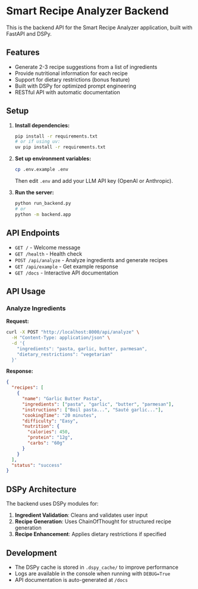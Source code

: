 # Smart Recipe Analyzer Backend

This is the backend API for the Smart Recipe Analyzer application, built with FastAPI and DSPy.

## Features

- Generate 2-3 recipe suggestions from a list of ingredients
- Provide nutritional information for each recipe
- Support for dietary restrictions (bonus feature)
- Built with DSPy for optimized prompt engineering
- RESTful API with automatic documentation

## Setup

1. **Install dependencies:**
   ```bash
   pip install -r requirements.txt
   # or if using uv:
   uv pip install -r requirements.txt
   ```

2. **Set up environment variables:**
   ```bash
   cp .env.example .env
   ```
   Then edit `.env` and add your LLM API key (OpenAI or Anthropic).

3. **Run the server:**
   ```bash
   python run_backend.py
   # or
   python -m backend.app
   ```

## API Endpoints

- `GET /` - Welcome message
- `GET /health` - Health check
- `POST /api/analyze` - Analyze ingredients and generate recipes
- `GET /api/example` - Get example response
- `GET /docs` - Interactive API documentation

## API Usage

### Analyze Ingredients

**Request:**
```bash
curl -X POST "http://localhost:8000/api/analyze" \
  -H "Content-Type: application/json" \
  -d '{
    "ingredients": "pasta, garlic, butter, parmesan",
    "dietary_restrictions": "vegetarian"
  }'
```

**Response:**
```json
{
  "recipes": [
    {
      "name": "Garlic Butter Pasta",
      "ingredients": ["pasta", "garlic", "butter", "parmesan"],
      "instructions": ["Boil pasta...", "Sauté garlic..."],
      "cookingTime": "20 minutes",
      "difficulty": "Easy",
      "nutrition": {
        "calories": 450,
        "protein": "12g",
        "carbs": "60g"
      }
    }
  ],
  "status": "success"
}
```

## DSPy Architecture

The backend uses DSPy modules for:
1. **Ingredient Validation**: Cleans and validates user input
2. **Recipe Generation**: Uses ChainOfThought for structured recipe generation
3. **Recipe Enhancement**: Applies dietary restrictions if specified

## Development

- The DSPy cache is stored in `.dspy_cache/` to improve performance
- Logs are available in the console when running with `DEBUG=True`
- API documentation is auto-generated at `/docs`